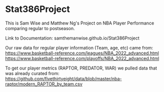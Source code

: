 # Stat386Project

This is Sam Wise and Matthew Ng's Project on NBA Player Performance comparing regular to postseason.

Link to Documentation: samthemanwise.github.io/Stat386Project

Our raw data for regular player information (Team, age, etc) came from:
https://www.basketball-reference.com/leagues/NBA_2022_advanced.html
https://www.basketball-reference.com/playoffs/NBA_2022_advanced.html

To get our player metrics (RAPTOR, PREDATOR, WAR) we pulled data that was already curated from:
https://github.com/fivethirtyeight/data/blob/master/nba-raptor/modern_RAPTOR_by_team.csv
